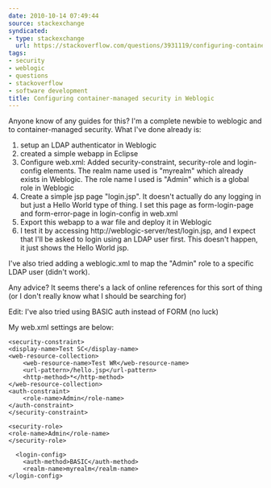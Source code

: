 ```yaml
---
date: 2010-10-14 07:49:44
source: stackexchange
syndicated:
- type: stackexchange
  url: https://stackoverflow.com/questions/3931119/configuring-container-managed-security-in-weblogic
tags:
- security
- weblogic
- questions
- stackoverflow
- software development
title: Configuring container-managed security in Weblogic
---
```


Anyone know of any guides for this? I'm a complete newbie to weblogic and to container-managed security. What I've done already is:

1. setup an LDAP authenticator in Weblogic
2. created a simple webapp in Eclipse 
3. Configure web.xml: Added security-constraint, security-role and login-config elements. The realm name used is "myrealm" which already exists in Weblogic. The role name I used is "Admin" which is a global role in Weblogic
4. Create a simple jsp page "login.jsp". It doesn't actually do any logging in but just a Hello World type of thing. I set this page as form-login-page and form-error-page in login-config in web.xml
5. Export this webapp to a war file and deploy it in Weblogic
6. I test it by accessing http://weblogic-server/test/login.jsp, and I expect that I'll be asked to login using an LDAP user first. This doesn't happen, it just shows the Hello World jsp.

I've also tried adding a weblogic.xml to map the "Admin" role to a specific LDAP user (didn't work).

Any advice? It seems there's a lack of online references for this sort of thing (or I don't really know what I should be searching for)

Edit: I've also tried using BASIC auth instead of FORM (no luck)

My web.xml settings are below:


    <security-constraint>
  	<display-name>Test SC</display-name>
  	<web-resource-collection>
  		<web-resource-name>Test WR</web-resource-name>
  		<url-pattern>/hello.jsp</url-pattern>
  		<http-method>*</http-method>
  	</web-resource-collection>
  	<auth-constraint>
  		<role-name>Admin</role-name>
  	</auth-constraint>
    </security-constraint>
  
    <security-role>
  	<role-name>Admin</role-name>
    </security-role>
  
      <login-config>
    	<auth-method>BASIC</auth-method>
    	<realm-name>myrealm</realm-name>
    </login-config>